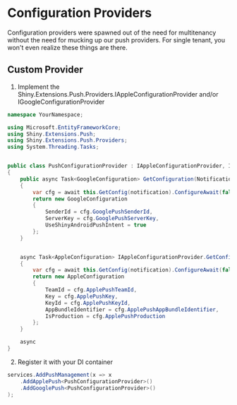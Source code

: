 # Configuration Providers

Configuration providers were spawned out of the need for multitenancy without the need for mucking up our push providers.  For single tenant, you won't even
realize these things are there.

## Custom Provider

1. Implement the Shiny.Extensions.Push.Providers.IAppleConfigurationProvider and/or IGoogleConfigurationProvider

```csharp
namespace YourNamespace;

using Microsoft.EntityFrameworkCore;
using Shiny.Extensions.Push;
using Shiny.Extensions.Push.Providers;
using System.Threading.Tasks;


public class PushConfigurationProvider : IAppleConfigurationProvider, IGoogleConfigurationProvider
{
    public async Task<GoogleConfiguration> GetConfiguration(Notification notification)
    {
        var cfg = await this.GetConfig(notification).ConfigureAwait(false);
        return new GoogleConfiguration
        {
            SenderId = cfg.GooglePushSenderId,
            ServerKey = cfg.GooglePushServerKey,
            UseShinyAndroidPushIntent = true
        };
    }


    async Task<AppleConfiguration> IAppleConfigurationProvider.GetConfiguration(Notification notification)
    {
        var cfg = await this.GetConfig(notification).ConfigureAwait(false);
        return new AppleConfiguration
        {
            TeamId = cfg.ApplePushTeamId,
            Key = cfg.ApplePushKey,
            KeyId = cfg.ApplePushKeyId,
            AppBundleIdentifier = cfg.ApplePushAppBundleIdentifier,
            IsProduction = cfg.ApplePushProduction
        };
    }

    async 
}
```

2. Register it with your DI container

```csharp
services.AddPushManagement(x => x
    .AddApplePush<PushConfigurationProvider>()
    .AddGooglePush<PushConfigurationProvider>()
);

```